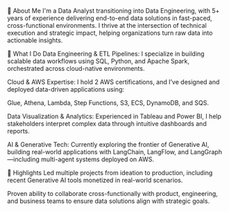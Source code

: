 👋 About Me
I'm a Data Analyst transitioning into Data Engineering, with 5+ years of experience delivering end-to-end data solutions in fast-paced, cross-functional environments. I thrive at the intersection of technical execution and strategic impact, helping organizations turn raw data into actionable insights.

💼 What I Do
Data Engineering & ETL Pipelines: I specialize in building scalable data workflows using SQL, Python, and Apache Spark, orchestrated across cloud-native environments.

Cloud & AWS Expertise: I hold 2 AWS certifications, and I’ve designed and deployed data-driven applications using:

Glue, Athena, Lambda, Step Functions, S3, ECS, DynamoDB, and SQS.

Data Visualization & Analytics: Experienced in Tableau and Power BI, I help stakeholders interpret complex data through intuitive dashboards and reports.

AI & Generative Tech: Currently exploring the frontier of Generative AI, building real-world applications with LangChain, LangFlow, and LangGraph—including multi-agent systems deployed on AWS.

🚀 Highlights
Led multiple projects from ideation to production, including recent Generative AI tools monetized in real-world scenarios.

Proven ability to collaborate cross-functionally with product, engineering, and business teams to ensure data solutions align with strategic goals.
